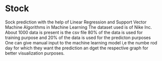 # Stock
Sock prediction with the help of Linear Regression and Support Vector Machine Algorithms in Machine Learning
The dataset used is of Nike Inc.
About 1000 data is present is the csv file 
80% of the data is used for training purpose and 20% of the data is used for the predicton purposes
One can give manual input to the machine learning model i,e the numbe rod day for which they want the prediction an dget the respective graph
for better visualization purposes.
